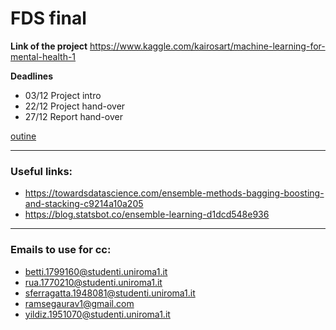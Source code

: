 # FDS final 

**Link of the project**
https://www.kaggle.com/kairosart/machine-learning-for-mental-health-1

**Deadlines**
- 03/12 Project intro
- 22/12 Project hand-over
- 27/12 Report hand-over

[outine](https://viewer.diagrams.net/?highlight=00000A&edit=_blank&layers=1&nav=1&title=Untitled%20Diagram.drawio#R7VzRcps4FP0az%2Bw%2BZAaEwfZj4rTpQ7LNJJ22bzsCZKMNIFeI2s7XrwQCY5BtiDHBcdOZFCRZQjr3nnt1kDMwpsHqjsKF90Bc5A%2BA5q4Gxu0AAH2iAf6fKFmnJRNrmBbMKXZlo03BM35FslCTpTF2UbTVkBHiM7zYLnRIGCKHbZVBSslyu9mM%2BNujLuAcVQqeHehXS39gl3myVNe0TcUXhOeeHHpsygobOi9zSuJQjjcAxiz5SasDmPUl20cedMmyUGR8GhhTSghLr4LVFPlibbNlSz%2F3eUdt%2FtwUhazOB8zRDFnQRo42nmlDx76SPfyGfoyyKVg%2B7%2BvGxb%2F55VxcLjwYId5Kz%2Br4AIVqxSc0izfR875sWm5b7iFZHLbOAOHrtBCXEUMLXr%2F0MEPPC%2BiIsiW3QV7mscDndzq%2FnJGQSaMCY3GPfX9KfEKTzgzXRGN3yMsjRskLKtSMgW1YVv4AxXXMFgZRhlaFIrmud4gEiNE1b7LatmXpAvpY3i83BgUmsswr2pIsg9KG53nPGxz5hYSyJqygCaygNqy60SNYuZcBx1HB6lq2ZbYEKxgdxtXQusLVbIKroUZFUEQC4mnBQdYOcEYTm69XK%2BCYwz45ndUEnGFtp0seqTdON3aQGld7bA7NlnAda33CdbQTV88qYyGWT2Qg6fLy0l%2BxiO0397GDXchrpiSMCIcmr8l6eKTkP5HbAO1rzHwcogK8aa8V1IvDl0DnC822ga0AZiU%2FCohN8Y%2BXQx%2FPQ17mcCARr7wRAGKeNV3LigC7rhhQaVMFQzKH2b18wMzQCqOmP6cJxXrVenRtrDAfqwXzufv318%2B7l%2B8rfX6l6S%2Fh7Mfs%2FttV9gQ1uGFnklV26yUOfBiibZQdD%2FvuPVyTmCUuz%2FPT7O6Goojj8ZitrF4qeoBi%2BYQHe4TiVw4P9GUB74fmrLDd4lkMIZv1Ie%2FKY3GRKkwF1nlDFdhytCfukDCcC3fNhwOl8YAqH6gOZ5ZGgz73qRAydCN2D1HFwvKJqoyO2JIqfM5T%2Fk57mpIg4Asb7bOo%2FWZbXHpp5wdNcI%2BxSDupor7faeonawrsVWBM3gS9oveRqnfQJtT8VqLdgG7AgW1dAcQsDAk6vooS1K7FVs9crKoxqhTl3tiLNMtkP%2B%2FWCHO70qO%2BzALGjJu4mI5HsINyd1NmanXmeDCW14%2FMCcFDO%2BlKuN6CYEEIvF%2FzZmDeir5iRtK5Jl3X9c3GPG2Ueboak1Uh2ThZSK7ukW%2BJEwtMIcMkrBlwe8B2mehWk%2Fz0Mj81Y791qZdO2bAm%2FR2QP96XOEpWpiW%2FYDKro5mjN5P0sU0hxYIMtThCroBMzJN5qMT7H5olQVOfLrHk0HxvljSqLInseH527AgUm8AT5IbZaMMes2MV0paILTUM7S88479DxFOhCNL13zv9%2Bhw82GhqdyVJ0lB4sGo7ui8oH%2BXBYLg%2FGBakB1CTavsvPbzPuwGl9jAyVXT94bWHa3%2FOgWJe8Hb1AZiF5ehcfcj95ij1wVSg%2F%2BHVh1ovQtqJOdcuXIiPk5jmeaXGSMu5dJtPzDwskmIYQn8d4ajhQ51ByARmU8exzBKNVkOmytJPlvSC3W98CmB8Crm54XB%2BVNDsAV3tkQ9U7HUB8sG4O%2F76liDi4tkM0VRNRCWz6ht%2FXbtuwrRxmFpTa897DtQ2aupk1rbZq%2FbzVqfUNqlj299xFPPVfk0kqr0J3BkRnFIBaD8%2FOwMFIHuMI%2FRRqxXpUNnLTuNTkchxQw2k%2BkrhUrAwZPCkemuHi6aRWZZkvibqa3FyH5qiJ41pYjv7VPitclN9Moo2ap3JfRSCzY4TfjWpuV%2BCTSfnBUvhWH1Y5AIEmycUxT5LOzpgjaAwxc5FGKO5Jqdy3wsUYYxTqfybcw9J6FxQ6CQML8JoZlXnq%2Fen5n5ElqnQ%2B%2FPEsxO936jq%2FY%2BIzggNYJgcTuk2bX%2B7B%2B871nCRuoRx4PT%2Fu5%2BHEsYglsRxYs4K6zYVjL7MjeEgPcAQsUvIpo3Gm26zlE0rBI9hp9l0rZcRt1KAK5zee1%2B142jaVJ93uEi144Ca%2F77U8oUk0oN4Y5W%2BwwqIi2fcyeXpMMgNM8nePw6bpmfA8mQxlSrSwvytmPH5IujVaurl%2BsFXZbmLdUOvtd6VJKdLdn7j7fzEim6%2BBFc5MX2hYoXCoJ7QglC2z6D2W%2B2ksBTdixrjpqbwR9RIVy7LMtoXNTzEnV0EpaJd1Qg95xBkGivio1KQUeTwqm%2B8n0zSGFYV8X8IQzYhL53n5W%2F23T9yRhlVUEG1HWd%2BQleEzmEomgEtXrh8Gi6%2FCnOb%2BUjuPWycWJRySLNmDnk6965K1V%2F5doB2r1Ue69x%2FNt05prtPnR%2Fn3A%2BIJgBMPYojFsAm37Y8B29u%2FH2D8itNRbCuYxM1vJnfbv5SVWoomz8HZnz6Hw%3D%3D)

-------------------------------------------------------
### Useful links:
- https://towardsdatascience.com/ensemble-methods-bagging-boosting-and-stacking-c9214a10a205
- https://blog.statsbot.co/ensemble-learning-d1dcd548e936

-------------------------------------------------------
### Emails to use for cc:

- betti.1799160@studenti.uniroma1.it
- rua.1770210@studenti.uniroma1.it
- sferragatta.1948081@studenti.uniroma1.it
- ramsegaurav1@gmail.com
- yildiz.1951070@studenti.uniroma1.it
